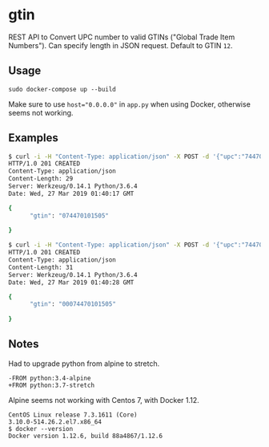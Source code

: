 # gtin

REST API to Convert UPC number to valid GTINs ("Global Trade Item Numbers"). 
Can specify length in JSON request. Default to GTIN `12`. 

## Usage

```
sudo docker-compose up --build
```

Make sure to use ``host="0.0.0.0"`` in `app.py` when using Docker, otherwise seems not working.


## Examples

```bash
$ curl -i -H "Content-Type: application/json" -X POST -d '{"upc":"7447010150"}' http://localhost:5000/gtin/api/v1.0/convert
HTTP/1.0 201 CREATED
Content-Type: application/json
Content-Length: 29
Server: Werkzeug/0.14.1 Python/3.6.4
Date: Wed, 27 Mar 2019 01:40:17 GMT

{
      "gtin": "074470101505"
          
}

$ curl -i -H "Content-Type: application/json" -X POST -d '{"upc":"7447010150", "length":14}' http://localhost:5000/gtin/api/v1.0/convert
HTTP/1.0 201 CREATED
Content-Type: application/json
Content-Length: 31
Server: Werkzeug/0.14.1 Python/3.6.4
Date: Wed, 27 Mar 2019 01:40:28 GMT

{
      "gtin": "00074470101505"
          
}

```

## Notes

Had to upgrade python from alpine to stretch.

```
-FROM python:3.4-alpine
+FROM python:3.7-stretch
```

Alpine seems not working with Centos 7, with Docker 1.12.

```
CentOS Linux release 7.3.1611 (Core)
3.10.0-514.26.2.el7.x86_64
$ docker --version
Docker version 1.12.6, build 88a4867/1.12.6
```
